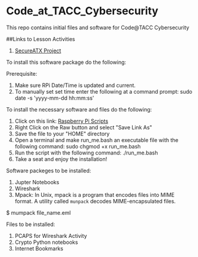 # Code_at_TACC_Cybersecurity
This repo contains initial files and software for Code@TACC Cybersecurity

##Links to Lesson Activities
1. [SecureATX Project](https://edgargarza7.github.io/Code_at_TACC_Cybersecurity/SecureATX.html)

To install this software package do the following:

Prerequisite:
1. Make sure RPi Date/Time is updated and current.
2. To manually set set time enter the following at a command prompt: sudo date -s 'yyyy-mm-dd hh:mm:ss'

To install the necessary software and files do the following:
1. Click on this link: [Raspberry Pi Scripts](https://github.com/edgargarza7/Code_at_TACC_Cybersecurity/blob/master/Raspberry_Pi_Setup_Scripts/run_me.bash)
2. Right Click on the Raw button and select "Save Link As"
3. Save the file to your "HOME" directory
4. Open a terminal and make run_me.bash an executable file with the following command: sudo chgmod +x run_me.bash
5. Run the script with the following command: ./run_me.bash
6. Take a seat and enjoy the installation!

Software packeges to be installed:
1. Jupter Notebooks
2. Wireshark
3. Mpack: In Unix, mpack is a program that encodes files into MIME format. A utility called <code>munpack</code> decodes MIME-encapsulated files.

$ mumpack file_name.eml

Files to be installed:
1. PCAPS for Wireshark Activity
2. Crypto Python notebooks
3. Internet Bookmarks
